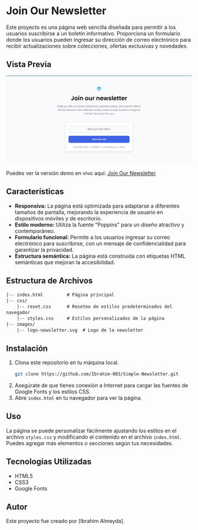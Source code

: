 # Join Our Newsletter

Este proyecto es una página web sencilla diseñada para permitir a los usuarios suscribirse a un boletín informativo. Proporciona un formulario donde los usuarios pueden ingresar su dirección de correo electrónico para recibir actualizaciones sobre colecciones, ofertas exclusivas y novedades.

## Vista Previa

![Captura del Proyecto](./images/screenshot.png)

Puedes ver la versión demo en vivo aquí: [Join Our Newsletter](#https://ibrahim-003.github.io/Simple-Newsletter/)

## Características

- **Responsiva:** La página está optimizada para adaptarse a diferentes tamaños de pantalla, mejorando la experiencia de usuario en dispositivos móviles y de escritorio.
- **Estilo moderno:** Utiliza la fuente "Poppins" para un diseño atractivo y contemporáneo.
- **Formulario funcional:** Permite a los usuarios ingresar su correo electrónico para suscribirse, con un mensaje de confidencialidad para garantizar la privacidad.
- **Estructura semántica:** La página está construida con etiquetas HTML semánticas que mejoran la accesibilidad.

## Estructura de Archivos

```
|-- index.html         # Página principal
|-- css/
    |-- reset.css      # Reseteo de estilos predeterminados del navegador
    |-- styles.css     # Estilos personalizados de la página
|-- images/
    |-- logo-newsletter.svg  # Logo de la newsletter
```

## Instalación

1. Clona este repositorio en tu máquina local.
   ```bash
   git clone https://github.com/Ibrahim-003/Simple-Newsletter.git
   ```
2. Asegúrate de que tienes conexión a Internet para cargar las fuentes de Google Fonts y los estilos CSS.
3. Abre `index.html` en tu navegador para ver la página.

## Uso

La página se puede personalizar fácilmente ajustando los estilos en el archivo `styles.css` y modificando el contenido en el archivo `index.html`. Puedes agregar más elementos o secciones según tus necesidades.

## Tecnologías Utilizadas

- HTML5
- CSS3
- Google Fonts

## Autor

Este proyecto fue creado por [Ibrahim Almeyda].
